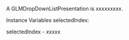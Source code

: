 A GLMDropDownListPresentation is xxxxxxxxx.Instance Variables	selectedIndex:		<Object>selectedIndex	- xxxxx